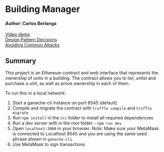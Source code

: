 
# Building Manager
#### *Author*: Carlos Berlanga

[Video demo](https://youtu.be/H1zrbmJyD3w)  
[Design Pattern Decisions](https://github.com/berlanga87/eth-building/blob/master/design_pattern_decisions.md)  
[Avoiding Common Attacks](https://github.com/berlanga87/eth-building/blob/master/avoiding_common_attacks.md)  

## Summary

This project is an Ethereum contract and web interface that represents the ownership of units in a building. The contract allows you to list, unlist and purchase a unit, as well as prove ownership in each of them.

To run this in a local network:

1) Start a ganache-cli instance on port 8545 (default)
2) Compile and migrate the contract with `truffle compile` and `truffle migrate`
3) Run `npm install` in the `src` folder to install all required dependencies
4) Run a dev server with in the root folder - `npm run dev`
5) Open `localhost:3000` in your browser.  *Note*: Make sure your MetaMask is connected to Localhost 8545 and you are using the same seed phrase shown in `ganache-cli`
6) Use MetaMask to sign transactions

